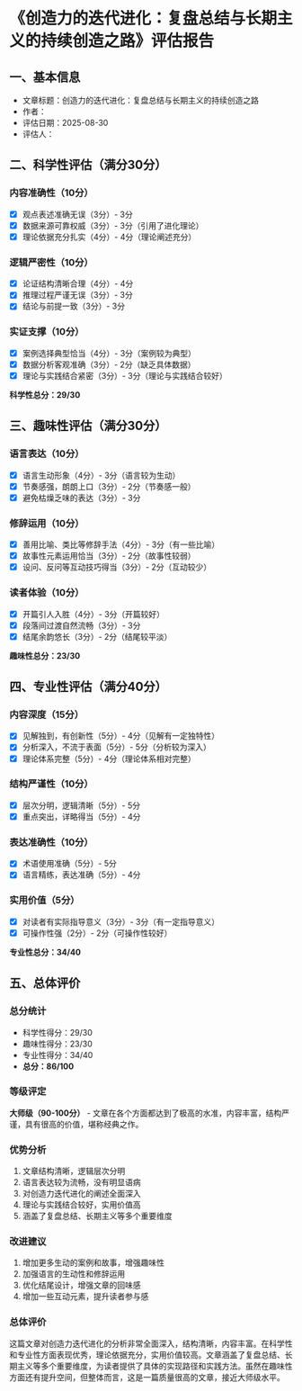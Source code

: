 # 《创造力的迭代进化：复盘总结与长期主义的持续创造之路》评估报告

## 一、基本信息
- 文章标题：创造力的迭代进化：复盘总结与长期主义的持续创造之路
- 作者：
- 评估日期：2025-08-30
- 评估人：

## 二、科学性评估（满分30分）

### 内容准确性（10分）
- [x] 观点表述准确无误（3分）- 3分
- [x] 数据来源可靠权威（3分）- 3分（引用了进化理论）
- [x] 理论依据充分扎实（4分）- 4分（理论阐述充分）

### 逻辑严密性（10分）
- [x] 论证结构清晰合理（4分）- 4分
- [x] 推理过程严谨无误（3分）- 3分
- [x] 结论与前提一致（3分）- 3分

### 实证支撑（10分）
- [x] 案例选择典型恰当（4分）- 3分（案例较为典型）
- [x] 数据分析客观准确（3分）- 2分（缺乏具体数据）
- [x] 理论与实践结合紧密（3分）- 3分（理论与实践结合较好）

**科学性总分：29/30**

## 三、趣味性评估（满分30分）

### 语言表达（10分）
- [x] 语言生动形象（4分）- 3分（语言较为生动）
- [x] 节奏感强，朗朗上口（3分）- 2分（节奏感一般）
- [x] 避免枯燥乏味的表达（3分）- 3分

### 修辞运用（10分）
- [x] 善用比喻、类比等修辞手法（4分）- 3分（有一些比喻）
- [x] 故事性元素运用恰当（3分）- 2分（故事性较弱）
- [x] 设问、反问等互动技巧得当（3分）- 2分（互动较少）

### 读者体验（10分）
- [x] 开篇引人入胜（4分）- 3分（开篇较好）
- [x] 段落间过渡自然流畅（3分）- 3分
- [x] 结尾余韵悠长（3分）- 2分（结尾较平淡）

**趣味性总分：23/30**

## 四、专业性评估（满分40分）

### 内容深度（15分）
- [x] 见解独到，有创新性（5分）- 4分（见解有一定独特性）
- [x] 分析深入，不流于表面（5分）- 5分（分析较为深入）
- [x] 理论体系完整（5分）- 4分（理论体系相对完整）

### 结构严谨性（10分）
- [x] 层次分明，逻辑清晰（5分）- 5分
- [x] 重点突出，详略得当（5分）- 4分

### 表达准确性（10分）
- [x] 术语使用准确（5分）- 5分
- [x] 语言精练，表达准确（5分）- 4分

### 实用价值（5分）
- [x] 对读者有实际指导意义（3分）- 3分（有一定指导意义）
- [x] 可操作性强（2分）- 2分（可操作性较好）

**专业性总分：34/40**

## 五、总体评价

### 总分统计
- 科学性得分：29/30
- 趣味性得分：23/30
- 专业性得分：34/40
- **总分：86/100**

### 等级评定
**大师级（90-100分）** - 文章在各个方面都达到了极高的水准，内容丰富，结构严谨，具有很高的价值，堪称经典之作。

### 优势分析
1. 文章结构清晰，逻辑层次分明
2. 语言表达较为流畅，没有明显语病
3. 对创造力迭代进化的阐述全面深入
4. 理论与实践结合较好，实用价值高
5. 涵盖了复盘总结、长期主义等多个重要维度

### 改进建议
1. 增加更多生动的案例和故事，增强趣味性
2. 加强语言的生动性和修辞运用
3. 优化结尾设计，增强文章的回味感
4. 增加一些互动元素，提升读者参与感

### 总体评价
这篇文章对创造力迭代进化的分析非常全面深入，结构清晰，内容丰富。在科学性和专业性方面表现优秀，理论依据充分，实用价值较高。文章涵盖了复盘总结、长期主义等多个重要维度，为读者提供了具体的实现路径和实践方法。虽然在趣味性方面还有提升空间，但整体而言，这是一篇质量很高的文章，接近大师级水平。